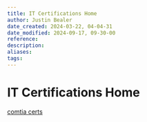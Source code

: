 ```yaml
---
title: IT Certifications Home
author: Justin Bealer
date_created: 2024-03-22, 04-04-31
date_modified: 2024-09-17, 09-30-00
reference: 
description: 
aliases: 
tags: 
---
```

# IT Certifications Home

[comtia certs](./comptia-certs.md)
